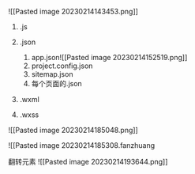 ![[Pasted image 20230214143453.png]]

1. .js
2. .json
    1. app.json![[Pasted image 20230214152519.png]]
    2. project.config.json
    3. sitemap.json
    4. 每个页面的.json


3. .wxml
4. .wxss


![[Pasted image 20230214185048.png]]

![[Pasted image 20230214185308.fanzhuang


翻转元素
![[Pasted image 20230214193644.png]]